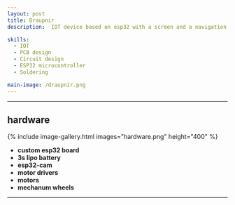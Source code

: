 ```yaml
---
layout: post
title: Draupnir
description:  IOT device based on esp32 with a screen and a navigation switch. This is intended to be used with a modified marauder firmware. This device also has an SD card slot for starage and connections for a GPS module. The device's small size is perfect to run potable marauder firmware. 

skills: 
  - IOT
  - PCB design
  - Circuit design
  - ESP32 microcontroller
  - Soldering

main-image: /draupnir.png
---
```


---
##  hardware 
{% include image-gallery.html images="hardware.png" height="400" %}

- **custom esp32 board** 
- **3s lipo battery**
- **esp32-cam**
- **motor drivers** 
- **motors** 
- **mechanum wheels** 


---



